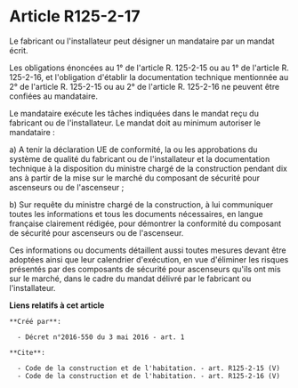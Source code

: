 # Article R125-2-17

Le fabricant ou l'installateur peut désigner un mandataire par un mandat écrit. 

Les obligations énoncées au 1° de l'article R. 125-2-15 ou au 1° de l'article R. 125-2-16, et l'obligation d'établir la
documentation technique mentionnée au 2° de l'article R. 125-2-15 ou au 2° de l'article R. 125-2-16 ne peuvent être confiées
au mandataire. 

Le mandataire exécute les tâches indiquées dans le mandat reçu du fabricant ou de l'installateur. Le mandat doit au minimum
autoriser le mandataire : 

a) A tenir la déclaration UE de conformité, la ou les approbations du système de qualité du fabricant ou de l'installateur et
la documentation technique à la disposition du ministre chargé de la construction pendant dix ans à partir de la mise sur le
marché du composant de sécurité pour ascenseurs ou de l'ascenseur ; 

b) Sur requête du ministre chargé de la construction, à lui communiquer toutes les informations et tous les documents
nécessaires, en langue française clairement rédigée, pour démontrer la conformité du composant de sécurité pour ascenseurs ou
de l'ascenseur. 

Ces informations ou documents détaillent aussi toutes mesures devant être adoptées ainsi que leur calendrier d'exécution, en
vue d'éliminer les risques présentés par des composants de sécurité pour ascenseurs qu'ils ont mis sur le marché, dans le
cadre du mandat délivré par le fabricant ou l'installateur.

**Liens relatifs à cet article**

	**Créé par**:

	  - Décret n°2016-550 du 3 mai 2016 - art. 1

	**Cite**:

	  - Code de la construction et de l'habitation. - art. R125-2-15 (V)
	  - Code de la construction et de l'habitation. - art. R125-2-16 (V)
